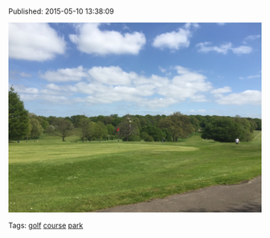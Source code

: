 
# 

Published: 2015-05-10 13:38:09

![](118606393777-0.jpg)

Tags: [golf](tag-golf.md) [course](tag-course.md) [park](tag-park.md)
